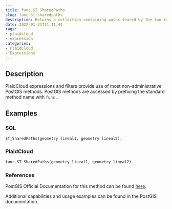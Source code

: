 ```yaml
---
title: func.ST_SharedPaths
slug: func-st-sharedpaths
description: Returns a collection containing paths shared by the two input geometries
date: 2022-01-31T11:11:44
tags:
- plaidcloud
- expression
categories:
- PlaidCloud
- Expressions
---
```



## Description


PlaidCloud expressions and filters provide use of most non-administrative PostGIS methods. PostGIS methods are accessed by prefixing the standard method name with `func.`.



## Examples


### SQL



```
ST_SharedPaths(geometry lineal1, geometry lineal2);
```


### PlaidCloud



```python
func.ST_SharedPaths(geometry lineal1, geometry lineal2)
```


### References


PostGIS Official Documentation for this method can be found [here](https://postgis.net/docs/manual-3.1/ST_SharedPaths.html).



Additional capabilities and usage examples can be found in the PostGIS documentation.

